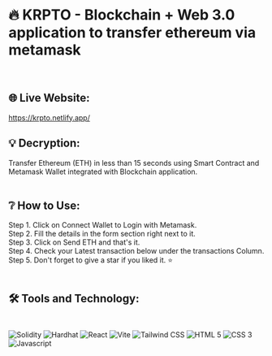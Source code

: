 # 🔥 KRPTO - Blockchain + Web 3.0 application to transfer ethereum via metamask <br/>
<br/>

## 🌐 Live Website:

https://krpto.netlify.app/
<br>

## 💡 Decryption:<br/>
Transfer Ethereum (ETH) in less than 15 seconds using Smart Contract and Metamask Wallet integrated with Blockchain application.<br/><br/>

## ❔ How to Use:<br/>

Step 1. Click on Connect Wallet to Login with Metamask.<br/>
Step 2. Fill the details in the form section right next to it.<br/>
Step 3. Click on Send ETH and that's it.<br/>
Step 4. Check your Latest transaction below under the transactions Column.<br/>
Step 5. Don't forget to give a star if you liked it. ⭐<br/>
<br/>

## 🛠 Tools and Technology:<br><br>

![Solidity](https://img.shields.io/badge/Solidity-e6e6e6?style=for-the-badge&logo=solidity&logoColor=black)
![Hardhat](https://img.shields.io/badge/Hardhat-323330?style=for-the-badge&logo=hardhat&logoColor=F7DF1E)
![React](https://img.shields.io/badge/react-%2320232a.svg?style=for-the-badge&logo=react&logoColor=%2361DAFB) 
![Vite](https://img.shields.io/badge/Vite-B73BFE?style=for-the-badge&logo=vite&logoColor=FFD62E)
![Tailwind CSS](https://img.shields.io/badge/Tailwind_CSS-38B2AC?style=for-the-badge&logo=tailwind-css&logoColor=white)
![HTML 5](https://img.shields.io/badge/HTML5-E34F26?style=for-the-badge&logo=html5&logoColor=white)
![CSS 3](https://img.shields.io/badge/CSS3-1572B6?style=for-the-badge&logo=css3&logoColor=white)
![Javascript](https://img.shields.io/badge/JavaScript-323330?style=for-the-badge&logo=javascript&logoColor=F7DF1E)


<br/>
